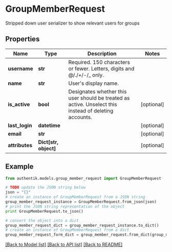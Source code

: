 # GroupMemberRequest

Stripped down user serializer to show relevant users for groups

## Properties
Name | Type | Description | Notes
------------ | ------------- | ------------- | -------------
**username** | **str** | Required. 150 characters or fewer. Letters, digits and @/./+/-/_ only. | 
**name** | **str** | User&#39;s display name. | 
**is_active** | **bool** | Designates whether this user should be treated as active. Unselect this instead of deleting accounts. | [optional] 
**last_login** | **datetime** |  | [optional] 
**email** | **str** |  | [optional] 
**attributes** | **Dict[str, object]** |  | [optional] 

## Example

```python
from authentik.models.group_member_request import GroupMemberRequest

# TODO update the JSON string below
json = "{}"
# create an instance of GroupMemberRequest from a JSON string
group_member_request_instance = GroupMemberRequest.from_json(json)
# print the JSON string representation of the object
print GroupMemberRequest.to_json()

# convert the object into a dict
group_member_request_dict = group_member_request_instance.to_dict()
# create an instance of GroupMemberRequest from a dict
group_member_request_form_dict = group_member_request.from_dict(group_member_request_dict)
```
[[Back to Model list]](../README.md#documentation-for-models) [[Back to API list]](../README.md#documentation-for-api-endpoints) [[Back to README]](../README.md)



